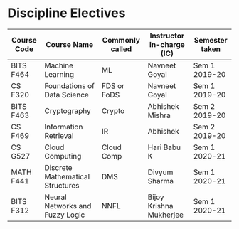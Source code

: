 # Discipline Electives
| Course Code | Course Name | Commonly called | Instructor In-charge (IC) | Semester taken |
| ----------- | ----------- | --------------- | ------------------------- | -------------- |
| BITS F464 | Machine Learning | ML | Navneet Goyal | Sem 1 2019-20 |
| CS F320 | Foundations of Data Science | FDS or FoDS | Navneet Goyal | Sem 1 2019-20 |
| BITS F463 | Cryptography | Crypto | Abhishek Mishra | Sem 2 2019-20 |
| CS F469 | Information Retrieval | IR | Abhishek | Sem 2 2019-20 |
| CS G527 | Cloud Computing | Cloud Comp | Hari Babu K | Sem 1 2020-21 |
| MATH F441 | Discrete Mathematical Structures | DMS | Divyum Sharma | Sem 1 2020-21 |
| BITS F312 | Neural Networks and Fuzzy Logic | NNFL | Bijoy Krishna Mukherjee | Sem 1 2020-21 |